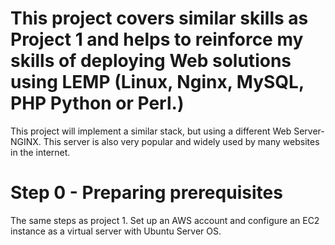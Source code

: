 # This project covers similar skills as Project 1 and helps to reinforce my skills of deploying Web solutions using LEMP (Linux, Nginx, MySQL, PHP Python or Perl.)
This project will implement a similar stack, but using a different Web Server- NGINX. This server is also very popular and widely used by many websites in the internet.

# Step 0 - Preparing prerequisites
The same steps as project 1. Set up an AWS account and configure an EC2 instance as a virtual server with Ubuntu Server OS.

